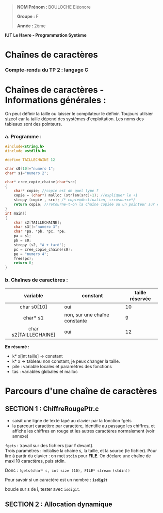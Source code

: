 > **NOM Prénom :** BOULOCHE Eléonore
>
> **Groupe :** F
>
> **Année :** 2ème

**IUT Le Havre - Programmation Système**

# **Chaînes de caractères**
### Compte-rendu du TP 2 : langage C


# Chaînes de caractères - Informations générales :

On peut définir la taille ou laisser le compilateur le définir.
Toujours utilsier sizeof car la taille dépend des systèmes d'exploitation.
Les noms des tableaux sont des pointeurs.

### **a. Programme :**

```c
#include<string.h>
#include <stdlib.h>

#define TAILLECHAINE 12

char s0[10]="numero 1";
char* s1="numero 2";

char* cree_copie_chaine(char*src)
{
	char* copie; //copie est de quel type ?
	copie = (char*) malloc (strlen(src)+1); //expliquer le +1
	strcpy (copie , src); /* copie=destination, src=source*/
	return copie; //retourne-t-on la chaîne copiée ou un pointeur sur celle-ci ?
}
int main()
{
	char s2[TAILLECHAINE];
	char s3[]="numero 3";
	char *pa, *pb, *pc, *pe;
	pa = s1;
	pb = s0;
	strcpy (s2, "A + tard");
	pc = cree_copie_chaine(s0);
	pe = "numero 4";
	free(pc);
	return 0;
}
```

### **b. Chaînes de caractères :**
|  variable  | constant |  taille réservée  |
| :-: | --- | --- |
|  char s0[10]               | oui |  10  |
|  char* s1                  | non, sur une chaîne constante |  9  |
|  char s2[TAILLECHAINE]     | oui |  12  |


**En résumé :**
- k* x[int taille] → constant
- k* x → tableau non constant, je peux changer la taille.  
- pile : variable locales et paramètres des fonctions
- tas : variables globales et malloc

# Parcours d'une chaîne de caractères

## **SECTION 1 : ChiffreRougePtr.c**
-  saisit une ligne de texte tapé au clavier par la fonction fgets
- la parcourt caractère par caractère, identifie au passage les chiffres, et affiche les chiffres en rouge et les autres caractères normalement (voir annexe)

`fgets` : travail sur des fichiers (car **f** devant).  
Trois paramètres : initialise la chaine s, la taille, et la source (le fichier).
Pour lire à partir du clavier : on met `stdin` pour **FILE**.
On déclare une chaîne de maxi 10 caractères, puis stdin. 

Donc : `fgets(char* s, int size (10), FILE* stream (stdin))`

Pour savoir si un caractère est un nombre : **`isdigit`**

boucle sur s de i, tester avec `isdigit`.

## **SECTION 2 : Allocation dynamique**